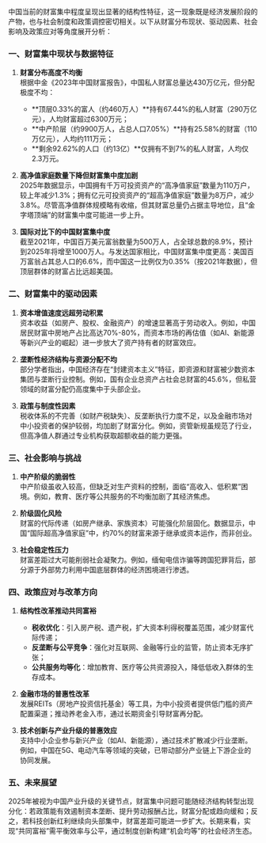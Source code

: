 中国当前的财富集中程度呈现出显著的结构性特征，这一现象既是经济发展阶段的产物，也与社会制度和政策调控密切相关。以下从财富分布现状、驱动因素、社会影响及政策应对等角度展开分析：

### 一、财富集中现状与数据特征
1. **财富分布高度不均衡**  
   根据中金《2023年中国财富报告》，中国私人财富总量达430万亿元，但分配极度不均：  
   - **顶层0.33%的富人（约460万人）**持有67.44%的私人财富（290万亿元），人均财富超过6300万元；  
   - **中产阶层（约9900万人，占总人口7.05%）**持有25.58%的财富（110万亿元），人均约111万元；  
   - **剩余92.62%的人口（约13亿）**仅拥有不到7%的私人财富，人均仅2.3万元。  

2. **高净值家庭数量下降但财富集中度加剧**  
   2025年数据显示，中国拥有千万可投资资产的“高净值家庭”数量为110万户，较上年减少1.3%；拥有亿元可投资资产的“超高净值家庭”数量为8万户，减少3.8%。尽管高净值群体规模略有收缩，但其财富总量仍占据主导地位，且“金字塔顶端”的财富集中度可能进一步上升。

3. **国际对比下的中国财富集中度**  
   截至2021年，中国百万美元富翁数量为500万人，占全球总数的8.9%，预计到2025年将增至1000万人。与发达国家相比，中国财富集中度更高：美国百万富翁占其总人口的6.6%，而中国这一比例仅为0.35%（按2021年数据），但顶层群体的财富占比远超美国。

### 二、财富集中的驱动因素
1. **资本增值速度远超劳动积累**  
   资本收益（如房产、股权、金融资产）的增速显著高于劳动收入。例如，中国居民财富中房地产占比高达70%-80%，而资本市场的再估值（如AI、新能源等新兴产业的崛起）进一步放大了资产持有者的财富效应。  

2. **垄断性经济结构与资源分配不均**  
   部分学者指出，中国经济存在“封建资本主义”特征，即资源和财富被少数资本集团与垄断行业控制。例如，国有企业总资产占社会总财富的45.6%，但私营领域的财富分配仍高度集中于头部企业。  

3. **政策与制度性因素**  
   税收体系的不完善（如财产税缺失）、反垄断执行力度不足，以及金融市场对中小投资者的保护较弱，均加剧了财富分化。例如，资管新规虽规范了行业，但高净值人群通过专业机构获取超额收益的能力更强。

### 三、社会影响与挑战
1. **中产阶级的脆弱性**  
   中产阶级虽收入较高，但缺乏对生产资料的控制，面临“高收入、低积累”困境。例如，教育、医疗等公共服务的不均衡加剧了其经济焦虑。  

2. **阶级固化风险**  
   财富的代际传递（如房产继承、家族资本）可能强化阶层固化。数据显示，中国“国际超高净值家庭”中，约70%的财富来源于继承或资本运作，而非创业。  

3. **社会稳定性压力**  
   财富差距过大可能削弱社会凝聚力。例如，缅甸电信诈骗等跨国犯罪背后，部分源于外部势力利用中国底层群体的经济困境进行渗透。

### 四、政策应对与改革方向
1. **结构性改革推动共同富裕**  
   - **税收优化**：引入房产税、遗产税，扩大资本利得税覆盖范围，减少财富代际传递；  
   - **反垄断与公平竞争**：强化对互联网、金融等行业的监管，防止资本无序扩张；  
   - **公共服务均等化**：增加教育、医疗等公共资源投入，降低低收入群体的生存成本。  

2. **金融市场的普惠性改革**  
   发展REITs（房地产投资信托基金）等工具，为中小投资者提供低门槛的资产配置渠道；推动养老金入市，通过长期资金引导财富再分配。  

3. **技术创新与产业升级的普惠效应**  
   支持中小企业参与新兴产业（如AI、新能源），通过技术扩散减少行业垄断。例如，中国在5G、电动汽车等领域的突破，已带动部分产业链上下游企业的协同发展。

### 五、未来展望
2025年被视为中国产业升级的关键节点，财富集中问题可能随经济结构转型出现分化：若政策能有效遏制资本垄断、提升劳动报酬占比，财富分配或趋向缓和；反之，若科技创新红利继续向头部集中，财富差距可能进一步扩大。长期来看，实现“共同富裕”需平衡效率与公平，通过制度创新构建“机会均等”的社会经济生态。